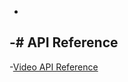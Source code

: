 <!-- 
NavPath: Video API
LinkLabel: API Reference
Weight: 80
ExternalLink: https://dev.projectoxford.ai/docs/services/565d6516778daf15800928d5
-->
-
 -# API Reference
 -
 -[Video API Reference](https://dev.projectoxford.ai/docs/services/565d6516778daf15800928d5)
